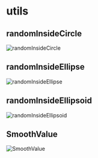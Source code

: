 # utils

## randomInsideCircle
![randomInsideCircle](https://farm2.staticflickr.com/1533/24264006632_11c626781f_o_d.gif)

## randomInsideEllipse
![randomInsideEllipse](https://farm2.staticflickr.com/1520/23745460083_0962d47855_o_d.gif)

## randomInsideEllipsoid
![randomInsideEllipsoid](https://farm2.staticflickr.com/1720/23744134944_8899f951f8_o_d.gif)

## SmoothValue
![SmoothValue](https://farm2.staticflickr.com/1621/24289689721_4f4c1b1e00_o_d.gif)
